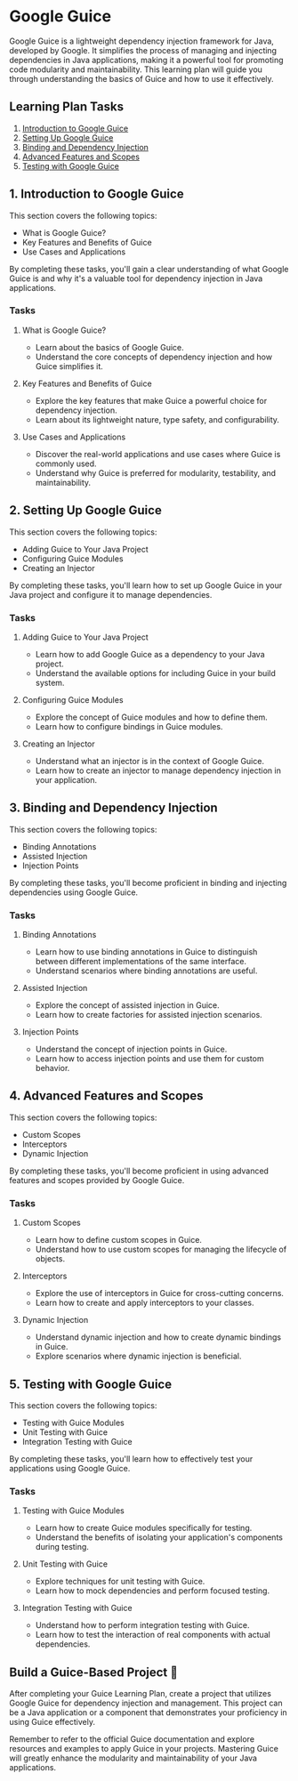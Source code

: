 # Google Guice

Google Guice is a lightweight dependency injection framework for Java, developed
by Google. It simplifies the process of managing and injecting dependencies in
Java applications, making it a powerful tool for promoting code modularity and
maintainability. This learning plan will guide you through understanding the
basics of Guice and how to use it effectively.

## Learning Plan Tasks

1. [Introduction to Google Guice](#1-introduction-to-google-guice)
2. [Setting Up Google Guice](#2-setting-up-google-guice)
3. [Binding and Dependency Injection](#3-binding-and-dependency-injection)
4. [Advanced Features and Scopes](#4-advanced-features-and-scopes)
5. [Testing with Google Guice](#5-testing-with-google-guice)

## 1. Introduction to Google Guice

This section covers the following topics:

- What is Google Guice?
- Key Features and Benefits of Guice
- Use Cases and Applications

By completing these tasks, you'll gain a clear understanding of what Google
Guice is and why it's a valuable tool for dependency injection in Java
applications.

### Tasks

1. What is Google Guice?

   - Learn about the basics of Google Guice.
   - Understand the core concepts of dependency injection and how Guice
     simplifies it.

2. Key Features and Benefits of Guice

   - Explore the key features that make Guice a powerful choice for dependency
     injection.
   - Learn about its lightweight nature, type safety, and configurability.

3. Use Cases and Applications

   - Discover the real-world applications and use cases where Guice is commonly
     used.
   - Understand why Guice is preferred for modularity, testability, and
     maintainability.

## 2. Setting Up Google Guice

This section covers the following topics:

- Adding Guice to Your Java Project
- Configuring Guice Modules
- Creating an Injector

By completing these tasks, you'll learn how to set up Google Guice in your Java
project and configure it to manage dependencies.

### Tasks

1. Adding Guice to Your Java Project

   - Learn how to add Google Guice as a dependency to your Java project.
   - Understand the available options for including Guice in your build system.

2. Configuring Guice Modules

   - Explore the concept of Guice modules and how to define them.
   - Learn how to configure bindings in Guice modules.

3. Creating an Injector

   - Understand what an injector is in the context of Google Guice.
   - Learn how to create an injector to manage dependency injection in your
     application.

## 3. Binding and Dependency Injection

This section covers the following topics:

- Binding Annotations
- Assisted Injection
- Injection Points

By completing these tasks, you'll become proficient in binding and injecting
dependencies using Google Guice.

### Tasks

1. Binding Annotations

   - Learn how to use binding annotations in Guice to distinguish between
     different implementations of the same interface.
   - Understand scenarios where binding annotations are useful.

2. Assisted Injection

   - Explore the concept of assisted injection in Guice.
   - Learn how to create factories for assisted injection scenarios.

3. Injection Points

   - Understand the concept of injection points in Guice.
   - Learn how to access injection points and use them for custom behavior.

## 4. Advanced Features and Scopes

This section covers the following topics:

- Custom Scopes
- Interceptors
- Dynamic Injection

By completing these tasks, you'll become proficient in using advanced features
and scopes provided by Google Guice.

### Tasks

1. Custom Scopes

   - Learn how to define custom scopes in Guice.
   - Understand how to use custom scopes for managing the lifecycle of objects.

2. Interceptors

   - Explore the use of interceptors in Guice for cross-cutting concerns.
   - Learn how to create and apply interceptors to your classes.

3. Dynamic Injection

   - Understand dynamic injection and how to create dynamic bindings in Guice.
   - Explore scenarios where dynamic injection is beneficial.

## 5. Testing with Google Guice

This section covers the following topics:

- Testing with Guice Modules
- Unit Testing with Guice
- Integration Testing with Guice

By completing these tasks, you'll learn how to effectively test your
applications using Google Guice.

### Tasks

1. Testing with Guice Modules

   - Learn how to create Guice modules specifically for testing.
   - Understand the benefits of isolating your application's components during
     testing.

2. Unit Testing with Guice

   - Explore techniques for unit testing with Guice.
   - Learn how to mock dependencies and perform focused testing.

3. Integration Testing with Guice

   - Understand how to perform integration testing with Guice.
   - Learn how to test the interaction of real components with actual
     dependencies.

## Build a Guice-Based Project 🔨

After completing your Guice Learning Plan, create a project that utilizes Google
Guice for dependency injection and management. This project can be a Java
application or a component that demonstrates your proficiency in using Guice
effectively.

Remember to refer to the official Guice documentation and explore resources and
examples to apply Guice in your projects. Mastering Guice will greatly enhance
the modularity and maintainability of your Java applications.

